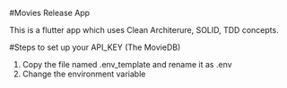 #Movies Release App

This is a flutter app which uses Clean Architerure, SOLID, TDD concepts.

#Steps to set up your API_KEY (The MovieDB)
 1. Copy the file named .env_template and rename it as .env
 2. Change the environment variable